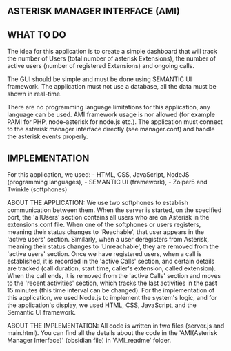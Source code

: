 ASTERISK MANAGER INTERFACE (AMI)
--------------------------------



**WHAT TO DO**
--------------

The idea for this application is to create a simple dashboard that will track the number of Users (total number of asterisk Extensions), the number of active users (number of registered Extensions) and ongoing calls. 

The GUI should be simple and must be done using SEMANTIC UI framework. The application must not use a database, all the data must be shown in real-time.

There are no programming language limitations for this application, any language can be used. AMI framework usage is nor allowed (for example PAMI for PHP, node-asterisk for node.js etc.). The application must connect to the asterisk manager interface directly (see manager.conf) and handle the asterisk events properly.


**IMPLEMENTATION**
------------------

For this application, we used: 
    - HTML, CSS, JavaScript, NodeJS (programming languages), 
    - SEMANTIC UI (framework),
    - Zoiper5 and Twinkle (softphones)

ABOUT THE APPLICATION: 
    We use two softphones to establish communication between them. When the server is started, on the specified port, the 'allUsers' section contains all users who are  on Asterisk in the extensions.conf file. When one of the softphones or users registers, meaning their status changes to 'Reachable', that user appears in the 'active users' section. Similarly, when a user deregisters from Asterisk, meaning their status changes to 'Unreachable', they are removed from the 'active users' section. Once we have registered users, when a call is established, it is recorded in the 'active Calls' section, and certain details are tracked (call duration, start time, caller's extension, called extension). When the call ends, it is removed from the 'active Calls' section and moves to the 'recent activities' section, which tracks the last activities in the past 15 minutes (this time interval can be changed). For the implementation of this application, we used Node.js to implement the system's logic, and for the application's display, we used HTML, CSS, JavaScript, and the Semantic UI framework.

ABOUT THE IMPLEMENTATION:
    All code is written in two files (server.js and main.html).
    You can find all the details about the code in the 'AMI(Asterisk Manager Interface)' (obsidian file) in 'AMI_readme' folder.


